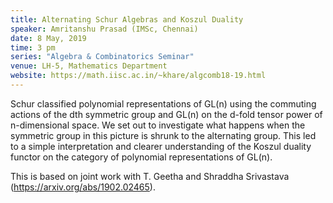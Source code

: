 ```yaml
---
title: Alternating Schur Algebras and Koszul Duality
speaker: Amritanshu Prasad (IMSc, Chennai)
date: 8 May, 2019
time: 3 pm
series: "Algebra & Combinatorics Seminar"
venue: LH-5, Mathematics Department
website: https://math.iisc.ac.in/~khare/algcomb18-19.html
---
```


Schur classified polynomial representations of GL(n) using the commuting 
actions of the dth symmetric group and GL(n) on the d-fold tensor power of 
n-dimensional space. We set out to investigate what happens when the
symmetric group in this picture is shrunk to the alternating group. This 
led to a simple interpretation and clearer understanding of the Koszul 
duality functor on the category of polynomial representations of GL(n).

This is based on joint work with T. Geetha and Shraddha Srivastava 
(https://arxiv.org/abs/1902.02465).
